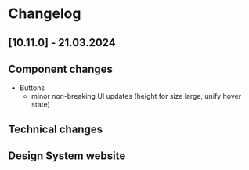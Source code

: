 # Changelog

## \[10.11.0\] - 21.03.2024

## Component changes

- Buttons
  - minor non-breaking UI updates (height for size large, unify hover state)

## Technical changes

## Design System website
